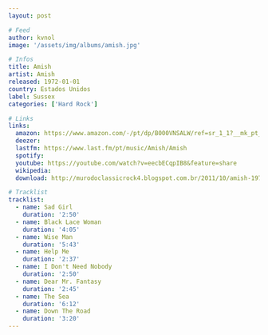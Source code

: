 ```yaml
---
layout: post

# Feed
author: kvnol
image: '/assets/img/albums/amish.jpg'

# Infos
title: Amish
artist: Amish
released: 1972-01-01
country: Estados Unidos
label: Sussex
categories: ['Hard Rock']

# Links
links:
  amazon: https://www.amazon.com/-/pt/dp/B000VNSALW/ref=sr_1_1?__mk_pt_BR=%C3%85M%C3%85%C5%BD%C3%95%C3%91&dchild=1&keywords=amish+vinyl&qid=1618372225&s=music&sr=1-1
  deezer:
  lastfm: https://www.last.fm/pt/music/Amish/Amish
  spotify:
  youtube: https://youtube.com/watch?v=eecbECqpIB8&feature=share
  wikipedia:
  download: http://murodoclassicrock4.blogspot.com.br/2011/10/amish-1972.html

# Tracklist
tracklist:
  - name: Sad Girl
    duration: '2:50'
  - name: Black Lace Woman
    duration: '4:05'
  - name: Wise Man
    duration: '5:43'
  - name: Help Me
    duration: '2:37'
  - name: I Don't Need Nobody
    duration: '2:50'
  - name: Dear Mr. Fantasy
    duration: '2:45'
  - name: The Sea
    duration: '6:12'
  - name: Down The Road
    duration: '3:20'
---
```

